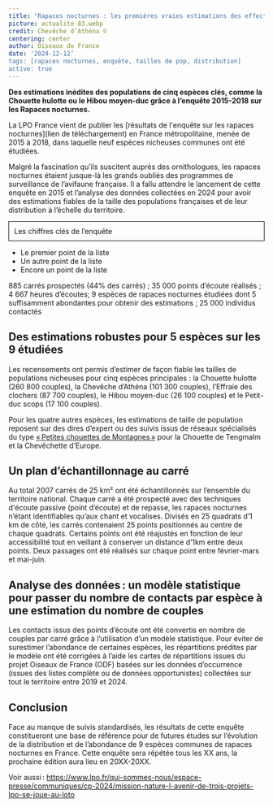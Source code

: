 ```yaml
---
title: "Rapaces nocturnes : les premières vraies estimations des effectifs et des distributions en France"  
picture: actualite-83.webp 
credit: Chevêche d’Athéna ©  
centering: center 
author: Oiseaux de France 
date: '2024-12-12’ 
tags: [rapaces nocturnes, enquête, tailles de pop, distribution] 
active: true
---
```


**Des estimations inédites des populations de cinq espèces clés, comme la Chouette hulotte ou le Hibou moyen-duc grâce à l’enquête 2015-2018 sur les Rapaces nocturnes.**  

La LPO France vient de publier les [résultats de l'enquête sur les rapaces nocturnes](lien de téléchargement) en France métropolitaine, menée de 2015 à 2018, dans laquelle neuf espèces nicheuses communes ont été étudiées. 

Malgré la fascination qu’ils suscitent auprès des ornithologues, les rapaces nocturnes étaient jusque-là les grands oubliés des programmes de surveillance de l’avifaune française. Il a fallu attendre le lancement de cette enquête en 2015 et l’analyse des données collectées en 2024 pour avoir des estimations fiables de la taille des populations françaises et de leur distribution à l’échelle du territoire.  

<p style="border: 1px solid black; padding: 10px;" ><body>
    <bold>Les chiffres clés de l’enquête</bold>
    <ul>
      <li>Le premier point de la liste</li>
      <li>Un autre point de la liste</li>
      <li>Encore un point de la liste</li>
    </ul>
  </body> 885 carrés prospectés (44% des carrés) ; 35 000 points d’écoute réalisés ; 4 667 heures d’écoutes; 9 espèces de rapaces nocturnes étudiées dont 5 suffisamment abondantes pour obtenir des estimations ; 25 000 individus contactés</p>

## Des estimations robustes pour 5 espèces sur les 9 étudiées 

Les recensements ont permis d’estimer de façon fiable les tailles de populations nicheuses pour cinq espèces principales : la Chouette hulotte (260 800 couples), la Chevêche d’Athéna (101 300 couples), l’Effraie des clochers (87 700 couples), le Hibou moyen-duc (26 100 couples) et le Petit-duc scops (17 100 couples).  

Pour les quatre autres espèces, les estimations de taille de population reposent sur des dires d’expert ou des suivis issus de réseaux spécialisés du type [« Petites chouettes de Montagnes »]( https://www.onf.fr/vivre-la-foret/raconte-moi-la-foret/comprendre-la-foret/foret-et-biodiversite/comment-proteger-la-biodiversite-en-foret/en-images-des-portraits-de-forestiers-naturalistes/reseau-avifaune/%2B/1f61::suivi-national-des-petites-chouettes-de-montagne-quelles-sont-les-regles.html) pour la Chouette de Tengmalm et la Chevêchette d’Europe.  

 ## Un plan d’échantillonnage au carré  

Au total 2007 carrés de 25 km² ont été échantillonnés sur l’ensemble du territoire national. Chaque carré a été prospecté avec des techniques d'écoute passive (point d’écoute) et de repasse, les rapaces nocturnes n’étant identifiables qu’aux chant et vocalises. Divisés en 25 quadrats d’1 km de côté, les carrés contenaient 25 points positionnés au centre de chaque quadrats. Certains points ont été réajustés en fonction de leur accessibilité tout en veillant à conserver un distance d’1km entre deux points. Deux passages ont été réalisés sur chaque point entre février-mars et mai-juin. 

 

## Analyse des données : un modèle statistique pour passer du nombre de contacts par espèce à une estimation du nombre de couples 

Les contacts issus des points d’écoute ont été convertis en nombre de couples par carré grâce à l’utilisation d’un modèle statistique. Pour éviter de surestimer l’abondance de certaines espèces, les répartitions prédites par le modèle ont été corrigées à l’aide les cartes de répartitions issues du projet Oiseaux de France (ODF) basées sur les données d’occurrence (issues des listes complète ou de données opportunistes) collectées sur tout le territoire entre 2019 et 2024. 

## Conclusion  

Face au manque de suivis standardisés, les résultats de cette enquête constitueront une base de référence pour de futures études sur l’évolution de la distribution et de l’abondance de 9 espèces communes de rapaces nocturnes en France. Cette enquête sera répétée tous les XX ans, la prochaine édition aura lieu en 20XX-20XX.  

Voir aussi : https://www.lpo.fr/qui-sommes-nous/espace-presse/communiques/cp-2024/mission-nature-l-avenir-de-trois-projets-lpo-se-joue-au-loto 
